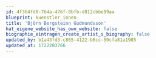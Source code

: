 ```yaml
---
id: 4f364fd8-764a-476f-8bfb-d812cbbe99aa
blueprint: kuenstler_innen
title: 'Björn Bergsteinn Gudmundsson'
hat_eigene_website_has_own_website: false
biographie_eintragen_create_artist_s_biography: false
updated_by: b1a43fd3-c865-4122-b6cc-50cfa81a1985
updated_at: 1722203766
---
```


